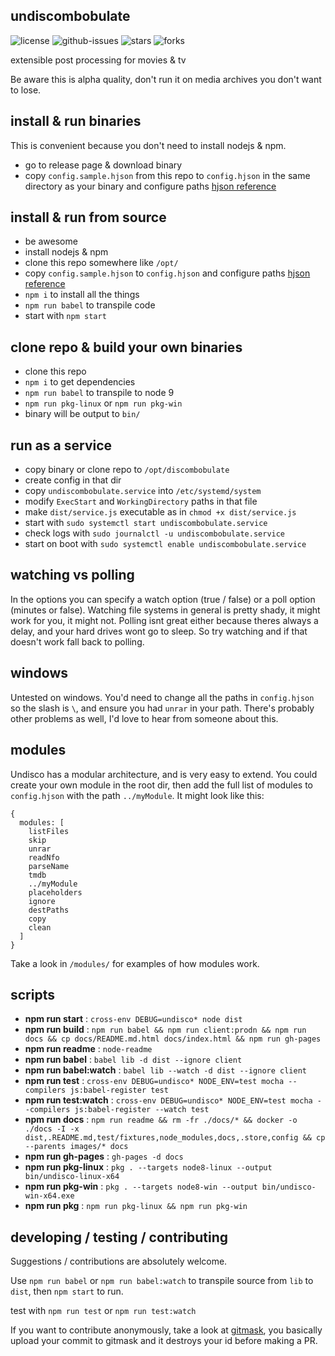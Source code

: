 ## undiscombobulate

![license](https://img.shields.io/npm/l/undiscombobulate.svg) ![github-issues](https://img.shields.io/github/issues/fauxilla/undiscombobulate.svg) ![stars](https://img.shields.io/github/stars/fauxilla/undiscombobulate.svg) ![forks](https://img.shields.io/github/forks/fauxilla/undiscombobulate.svg)

extensible post processing for movies & tv

Be aware this is alpha quality, don't run it on media archives you don't want to lose.

## install & run binaries

This is convenient because you don't need to install nodejs & npm.

 * go to release page & download binary
 * copy `config.sample.hjson` from this repo to `config.hjson` in the same
   directory as your binary and configure paths
   [hjson reference](http://hjson.org/)

## install & run from source

 * be awesome
 * install nodejs & npm
 * clone this repo somewhere like `/opt/`
 * copy `config.sample.hjson` to `config.hjson` and configure paths
   [hjson reference](http://hjson.org/)
 * `npm i` to install all the things
 * `npm run babel` to transpile code
 * start with `npm start`

## clone repo & build your own binaries

 * clone this repo
 * `npm i` to get dependencies
 * `npm run babel` to transpile to node 9
 * `npm run pkg-linux` or `npm run pkg-win`
 * binary will be output to `bin/`

## run as a service

  * copy binary or clone repo to `/opt/discombobulate`
  * create config in that dir
  * copy `undiscombobulate.service` into `/etc/systemd/system`
  * modify `ExecStart` and `WorkingDirectory` paths in that file
  * make `dist/service.js` executable as in `chmod +x dist/service.js`
  * start with `sudo systemctl start undiscombobulate.service`
  * check logs with `sudo journalctl -u undiscombobulate.service`
  * start on boot with `sudo systemctl enable undiscombobulate.service`

## watching vs polling

In the options you can specify a watch option (true / false) or a poll option
(minutes or false). Watching file systems in general is pretty shady, it might
work for you, it might not. Polling isnt great either because theres always
a delay, and your hard drives wont go to sleep. So try watching and if that
doesn't work fall back to polling.

## windows

Untested on windows. You'd need to change all the paths in `config.hjson` so the slash is `\`, and ensure you had `unrar` in your path. There's probably other problems as well, I'd love to hear from someone about this.

## modules

Undisco has a modular architecture, and is very easy to extend. You could create your own module in the root dir, then add the full list of modules to `config.hjson`
with the path `../myModule`. It might look like this:

```
{
  modules: [
    listFiles
    skip
    unrar
    readNfo
    parseName
    tmdb
    ../myModule
    placeholders
    ignore
    destPaths
    copy
    clean
  ]
}
```

Take a look in `/modules/` for examples of how modules work.

## scripts

 - **npm run start** : `cross-env DEBUG=undisco* node dist`
 - **npm run build** : `npm run babel && npm run client:prodn && npm run docs && cp docs/README.md.html docs/index.html && npm run gh-pages`
 - **npm run readme** : `node-readme`
 - **npm run babel** : `babel lib -d dist --ignore client`
 - **npm run babel:watch** : `babel lib --watch -d dist --ignore client`
 - **npm run test** : `cross-env DEBUG=undisco* NODE_ENV=test mocha --compilers js:babel-register test`
 - **npm run test:watch** : `cross-env DEBUG=undisco* NODE_ENV=test mocha --compilers js:babel-register --watch test`
 - **npm run docs** : `npm run readme && rm -fr ./docs/* && docker -o ./docs -I -x dist,.README.md,test/fixtures,node_modules,docs,.store,config && cp --parents images/* docs`
 - **npm run gh-pages** : `gh-pages -d docs`
 - **npm run pkg-linux** : `pkg . --targets node8-linux --output bin/undisco-linux-x64`
 - **npm run pkg-win** : `pkg . --targets node8-win --output bin/undisco-win-x64.exe`
 - **npm run pkg** : `npm run pkg-linux && npm run pkg-win`

## developing / testing / contributing

Suggestions / contributions are absolutely welcome.

Use `npm run babel` or `npm run babel:watch` to transpile source from `lib` to
`dist`, then `npm start` to run.

test with `npm run test` or `npm run test:watch`

If you want to contribute anonymously, take a look at [gitmask](https://www.gitmask.com/), you basically upload your commit to gitmask and it destroys your id before making a PR.
